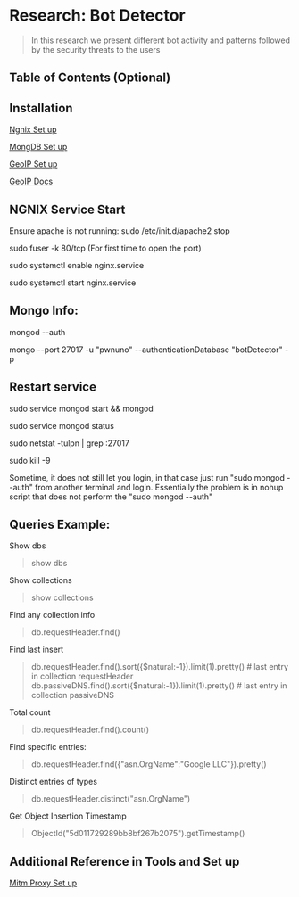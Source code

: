 # Research: Bot Detector

> In this research we present different bot activity and patterns followed by the security threats to the users


## Table of Contents (Optional)

## Installation 

<a href= "https://www.digitalocean.com/community/tutorials/how-to-install-nginx-on-ubuntu-18-04"> Ngnix Set up </a>

<a href= "https://www.howtoforge.com/tutorial/install-mongodb-on-ubuntu/"> MongDB Set up </a>

<a href= "http://ctrtard.com/code/how-to-install-the-maxmind-geoip2-database-for-php/"> GeoIP Set up </a>

<a href = "https://www.php.net/manual/en/book.geoip.php"> GeoIP Docs </a>

## NGNIX Service Start

Ensure apache is not running: sudo /etc/init.d/apache2 stop

sudo fuser -k 80/tcp (For first time to open the port)

sudo systemctl enable nginx.service

sudo systemctl start nginx.service

## Mongo Info:

mongod --auth

mongo --port 27017 -u "pwnuno" --authenticationDatabase "botDetector" -p 

## Restart service

sudo service mongod start && mongod

sudo service mongod status

sudo netstat -tulpn | grep :27017

sudo kill -9 <pid>

Sometime, it does not still let you login, in that case just run "sudo mongod --auth" from another terminal and login. Essentially the problem is in nohup script that does not perform the "sudo mongod --auth"


## Queries Example:

Show dbs
> show dbs

Show collections
> show collections

Find any collection info
> db.requestHeader.find()

Find last insert
> db.requestHeader.find().sort({$natural:-1}).limit(1).pretty() # last entry in collection requestHeader
> db.passiveDNS.find().sort({$natural:-1}).limit(1).pretty() # last entry in collection passiveDNS

Total count
> db.requestHeader.find().count()

Find specific entries:
> db.requestHeader.find({"asn.OrgName":"Google LLC"}).pretty()

Distinct entries of types
> db.requestHeader.distinct("asn.OrgName")

Get Object Insertion Timestamp
> ObjectId("5d011729289bb8bf267b2075").getTimestamp()

## Additional Reference in Tools and Set up
<a href ="https://github.com/ba127004/detectbot/blob/master/docs/mitmproxy-setup.pdf"> Mitm Proxy Set up </a>
